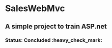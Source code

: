 <h1> SalesWebMvc </h1>

<h2> A simple project to train ASP.net </h2>

<h3> Status: Concluded :heavy_check_mark: </h3>
